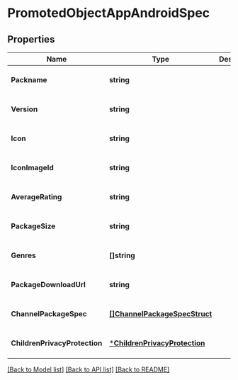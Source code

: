 # PromotedObjectAppAndroidSpec

## Properties
Name | Type | Description | Notes
------------ | ------------- | ------------- | -------------
**Packname** | **string** |  | [optional] [default to null]
**Version** | **string** |  | [optional] [default to null]
**Icon** | **string** |  | [optional] [default to null]
**IconImageId** | **string** |  | [optional] [default to null]
**AverageRating** | **string** |  | [optional] [default to null]
**PackageSize** | **string** |  | [optional] [default to null]
**Genres** | **[]string** |  | [optional] [default to null]
**PackageDownloadUrl** | **string** |  | [optional] [default to null]
**ChannelPackageSpec** | [**[]ChannelPackageSpecStruct**](channel_package_spec_struct.md) |  | [optional] [default to null]
**ChildrenPrivacyProtection** | [***ChildrenPrivacyProtection**](ChildrenPrivacyProtection.md) |  | [optional] [default to null]

[[Back to Model list]](../README.md#documentation-for-models) [[Back to API list]](../README.md#documentation-for-api-endpoints) [[Back to README]](../README.md)


